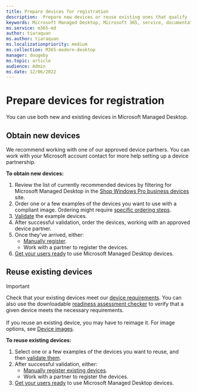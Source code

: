 ```yaml
---
title: Prepare devices for registration
description:  Prepare new devices or reuse existing ones that qualify
keywords: Microsoft Managed Desktop, Microsoft 365, service, documentation
ms.service: m365-md
author: tiaraquan
ms.author: tiaraquan
ms.localizationpriority: medium
ms.collection: M365-modern-desktop
manager: dougeby
ms.topic: article
audience: Admin
ms.date: 12/06/2022
---
```


# Prepare devices for registration

You can use both new and existing devices in Microsoft Managed Desktop.

## Obtain new devices

We recommend working with one of our approved device partners. You can work with your Microsoft account contact for more help setting up a device partnership.

**To obtain new devices:**

1. Review the list of currently recommended devices by filtering for Microsoft Managed Desktop in the [Shop Windows Pro business devices](https://www.microsoft.com/windows/business/devices) site.
1. Order one or a few examples of the devices you want to use with a compliant image. Ordering might require [specific ordering steps](../prepare/device-images.md).
1. [Validate](../deploy/validate-device.md) the example devices.
1. After successful validation, order the devices, working with an approved device partner.
1. Once they've arrived, either:
    - [Manually register](../prepare/manual-registration.md).
    - Work with a partner to register the devices.
1. [Get your users ready](../deploy/get-started-devices.md) to use Microsoft Managed Desktop devices.

## Reuse existing devices

> [!IMPORTANT]
>Check that your existing devices meet our [device requirements](../prepare/device-requirements.md). You can also use the downloadable [readiness assessment checker](../prepare/readiness-assessment-downloadable.md) to verify that a given device meets the necessary requirements. <br><br>If you reuse an existing device, you may have to reimage it. For image options, see [Device images](../prepare/device-images.md).

**To reuse existing devices:**

1. Select one or a few examples of the devices you want to reuse, and then [validate them](../deploy/validate-device.md).
1. After successful validation, either:
    - [Manually register existing devices](../prepare/manual-registration-existing-devices.md).
    - Work with a partner to register the devices.
1. [Get your users ready](../deploy/get-started-devices.md) to use Microsoft Managed Desktop devices.
